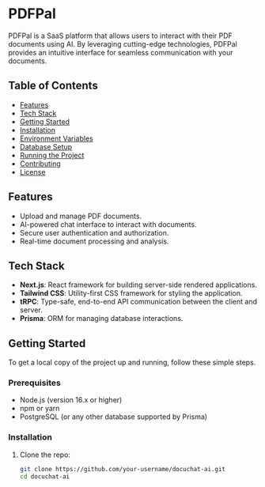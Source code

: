 # PDFPal

PDFPal is a SaaS platform that allows users to interact with their PDF documents using AI. By leveraging cutting-edge technologies, PDFPal provides an intuitive interface for seamless communication with your documents.

## Table of Contents

- [Features](#features)
- [Tech Stack](#tech-stack)
- [Getting Started](#getting-started)
- [Installation](#installation)
- [Environment Variables](#environment-variables)
- [Database Setup](#database-setup)
- [Running the Project](#running-the-project)
- [Contributing](#contributing)
- [License](#license)

## Features

- Upload and manage PDF documents.
- AI-powered chat interface to interact with documents.
- Secure user authentication and authorization.
- Real-time document processing and analysis.

## Tech Stack

- **Next.js**: React framework for building server-side rendered applications.
- **Tailwind CSS**: Utility-first CSS framework for styling the application.
- **tRPC**: Type-safe, end-to-end API communication between the client and server.
- **Prisma**: ORM for managing database interactions.

## Getting Started

To get a local copy of the project up and running, follow these simple steps.

### Prerequisites

- Node.js (version 16.x or higher)
- npm or yarn
- PostgreSQL (or any other database supported by Prisma)

### Installation

1. Clone the repo:

   ```bash
   git clone https://github.com/your-username/docuchat-ai.git
   cd docuchat-ai
